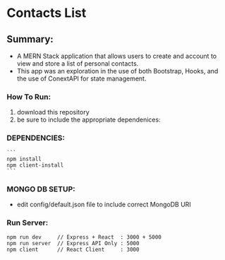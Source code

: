 # Contacts List

## Summary:

- A MERN Stack application that allows users to create and account to view and store a list of personal contacts.
- This app was an exploration in the use of both Bootstrap, Hooks, and the use of ConextAPI for state management.

### How To Run:

1. download this repository
2. be sure to include the appropriate dependenices:

### DEPENDENCIES:

    ```
    npm install
    npm client-install
    ```

### MONGO DB SETUP:

- edit config/default.json file to include correct MongoDB URI

### Run Server:

```
npm run dev     // Express + React  : 3000 + 5000
npm run server  // Express API Only : 5000
npm client      // React Client     : 3000
```

